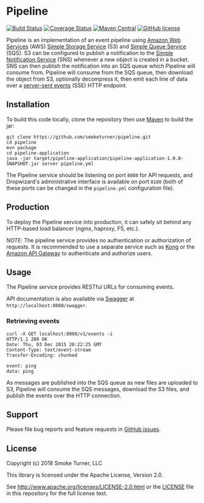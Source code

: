 Pipeline
========
[![Build Status](https://travis-ci.org/smoketurner/pipeline.svg?branch=master)](https://travis-ci.org/smoketurner/pipeline)
[![Coverage Status](https://coveralls.io/repos/smoketurner/pipeline/badge.svg?branch=master&service=github)](https://coveralls.io/github/smoketurner/pipeline?branch=master)
[![Maven Central](https://img.shields.io/maven-central/v/com.smoketurner.pipeline/pipeline-parent.svg?style=flat-square)](https://maven-badges.herokuapp.com/maven-central/com.smoketurner.pipeline/pipeline-parent/)
[![GitHub license](https://img.shields.io/github/license/smoketurner/pipeline.svg?style=flat-square)](https://github.com/smoketurner/pipeline/tree/master)

Pipeline is an implementation of an event pipeline using [Amazon Web Services](https://aws.amazon.com) (AWS) [Simple Storage Service](http://aws.amazon.com/s3/) (S3) and [Simple Queue Service](http://aws.amazon.com/sqs/) (SQS). S3 can be configured to publish a notification to the [Simple Notification Service](http://aws.amazon.com/sns/) (SNS) whenever a new object is created in a bucket. SNS can then publish the notification into an SQS queue which Pipeline will consume from. Pipeline will consume from the SQS queue, then download the object from S3, optionally decompress it, then emit each line of data over a [server-sent events](https://en.wikipedia.org/wiki/Server-sent_events) (SSE) HTTP endpoint.

Installation
------------
To build this code locally, clone the repository then use [Maven](https://maven.apache.org/guides/getting-started/maven-in-five-minutes.html) to build the jar:
```
git clone https://github.com/smoketurner/pipeline.git
cd pipeline
mvn package
cd pipeline-application
java -jar target/pipeline-application/pipeline-application-1.0.0-SNAPSHOT.jar server pipeline.yml
```

The Pipeline service should be listening on port `8080` for API requests, and Dropwizard's administrative interface is available on port `8180` (both of these ports can be changed in the `pipeline.yml` configuration file).

Production
----------
To deploy the Pipeline service into production, it can safely sit behind any HTTP-based load balancer (nginx, haproxy, F5, etc.).

*NOTE*: The pipeline service provides no authentication or authorization of requests. It is recommended to use a separate service such as [Kong](http://www.getkong.org) or the [Amazon API Gateway](https://aws.amazon.com/api-gateway/) to authenticate and authorize users.

Usage
-----
The Pipeline service provides RESTful URLs for consuming events.

API documentation is also available via [Swagger](http://swagger.io) at `http://localhost:8080/swagger`.

### Retrieving events

```
curl -X GET localhost:8080/v1/events -i
HTTP/1.1 200 OK
Date: Thu, 03 Dec 2015 20:22:25 GMT
Content-Type: text/event-stream
Transfer-Encoding: chunked

event: ping
data: ping
```

As messages are published into the SQS queue as new files are uploaded to S3, Pipeline will consume the SQS messages, download the S3 files, and publish the events over the HTTP connection.

Support
-------

Please file bug reports and feature requests in [GitHub issues](https://github.com/smoketurner/pipeline/issues).


License
-------

Copyright (c) 2018 Smoke Turner, LLC

This library is licensed under the Apache License, Version 2.0.

See http://www.apache.org/licenses/LICENSE-2.0.html or the [LICENSE](LICENSE) file in this repository for the full license text.
